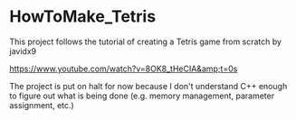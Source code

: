 # HowToMake_Tetris
This project follows the tutorial of creating a Tetris game from scratch by javidx9 

https://www.youtube.com/watch?v=8OK8_tHeCIA&amp;t=0s

The project is put on halt for now because I don't understand C++ enough to figure out what is being done (e.g. memory management, parameter assignment, etc.)
